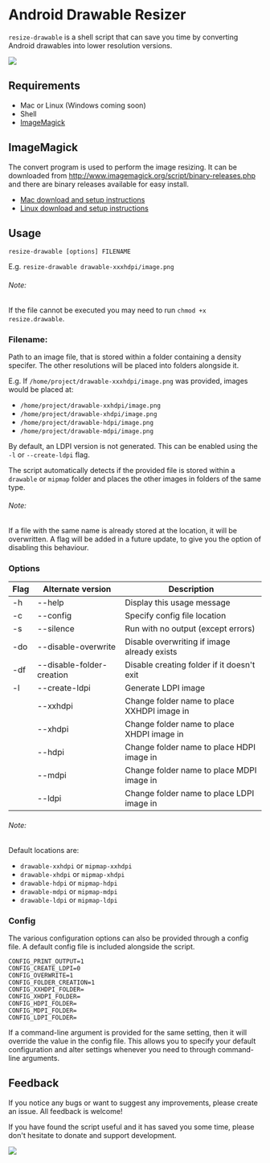 # Android Drawable Resizer

`resize-drawable` is a shell script that can save you time by converting Android drawables into lower resolution versions.


<a href="https://www.paypal.com/cgi-bin/webscr?cmd=_s-xclick&hosted_button_id=VNDYLUZK5AYV4"><img src="https://www.paypalobjects.com/en_GB/i/btn/btn_donate_LG.gif"/></a>

## Requirements

- Mac or Linux (Windows coming soon)
- Shell
- [ImageMagick](http://www.imagemagick.org/script/binary-releases.php)

## ImageMagick

The convert program is used to perform the image resizing. It can be downloaded from http://www.imagemagick.org/script/binary-releases.php and there are binary releases available for easy install.

- [Mac download and setup instructions](http://www.imagemagick.org/script/binary-releases.php#macosx)
- [Linux download and setup instructions](http://www.imagemagick.org/script/binary-releases.php#unix)

## Usage

`resize-drawable [options] FILENAME`

E.g. `resize-drawable drawable-xxxhdpi/image.png`

###### Note:
If the file cannot be executed you may need to run `chmod +x resize.drawable`.

### Filename:
Path to an image file, that is stored within a folder containing a density specifer. The other resolutions will be placed into folders alongside it.

E.g. If `/home/project/drawable-xxxhdpi/image.png` was provided, images would be placed at:

- `/home/project/drawable-xxhdpi/image.png`
- `/home/project/drawable-xhdpi/image.png`
- `/home/project/drawable-hdpi/image.png`
- `/home/project/drawable-mdpi/image.png`

By default, an LDPI version is not generated. This can be enabled using the `-l` or `--create-ldpi` flag.

The script automatically detects if the provided file is stored within a `drawable` or `mipmap` folder and places the other images in folders of the same type.

###### Note:
If a file with the same name is already stored at the location, it will be overwritten. A flag will be added in a future update, to give you the option of disabling this behaviour.

### Options

| Flag | Alternate version         | Description                                 |
| ---- | ------------------------- | ------------------------------------------- |
| -h   | --help                    | Display this usage message                  |
| -c   | --config                  | Specify config file location                |
| -s   | --silence                 | Run with no output (except errors)          |
| -do  | --disable-overwrite       | Disable overwriting if image already exists |
| -df  | --disable-folder-creation | Disable creating folder if it doesn't exit  |
| -l   | --create-ldpi             | Generate LDPI image                         |
|      | --xxhdpi                  | Change folder name to place XXHDPI image in |
|      | --xhdpi                   | Change folder name to place XHDPI image in  |
|      | --hdpi                    | Change folder name to place HDPI image in   |
|      | --mdpi                    | Change folder name to place MDPI image in   |
|      | --ldpi                    | Change folder name to place LDPI image in   |

###### Note:
Default locations are:
- `drawable-xxhdpi` or `mipmap-xxhdpi`
- `drawable-xhdpi` or `mipmap-xhdpi`
- `drawable-hdpi` or `mipmap-hdpi`
- `drawable-mdpi` or `mipmap-mdpi`
- `drawable-ldpi` or `mipmap-ldpi`

### Config

The various configuration options can also be provided through a config file. A default config file is included alongside the script.

```
CONFIG_PRINT_OUTPUT=1
CONFIG_CREATE_LDPI=0
CONFIG_OVERWRITE=1
CONFIG_FOLDER_CREATION=1
CONFIG_XXHDPI_FOLDER=
CONFIG_XHDPI_FOLDER=
CONFIG_HDPI_FOLDER=
CONFIG_MDPI_FOLDER=
CONFIG_LDPI_FOLDER=
```

If a command-line argument is provided for the same setting, then it will override the value in the config file. This allows you to specify your default configuration and alter settings whenever you need to through command-line arguments.

## Feedback

If you notice any bugs or want to suggest any improvements, please create an issue. All feedback is welcome!

If you have found the script useful and it has saved you some time, please don't hesitate to donate and support development.

<a href="https://www.paypal.com/cgi-bin/webscr?cmd=_s-xclick&hosted_button_id=VNDYLUZK5AYV4"><img src="https://www.paypalobjects.com/en_GB/i/btn/btn_donate_LG.gif"/></a>

